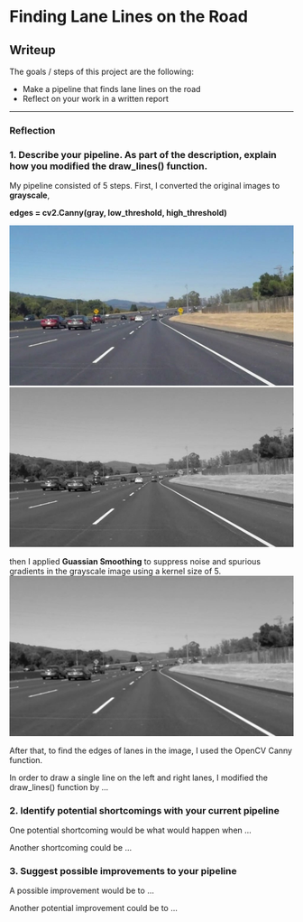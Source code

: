 # **Finding Lane Lines on the Road** 
## Writeup 

The goals / steps of this project are the following:
* Make a pipeline that finds lane lines on the road
* Reflect on your work in a written report


[//]: # (Image References)
[image0]: ./test_images/solidWhiteCurve.jpg "Original"
[image1]: ./GrayScale/solidWhiteCurve.jpg "Grayscale"
[image2]: ./GaussianSmoothing/solidWhiteCurve.jpg "GaussianSmoothing"

---

### Reflection

### 1. Describe your pipeline. As part of the description, explain how you modified the draw_lines() function.

My pipeline consisted of 5 steps. 
First, I converted the original images to **grayscale**, 


**edges = cv2.Canny(gray, low_threshold, high_threshold)**

![alt text][image0]  ![alt text][image1]

then I applied **Guassian Smoothing** to suppress noise and spurious gradients in the grayscale image using a kernel size of 5. 
![alt text][image2]

After that, to find the edges of lanes in the image, I used the OpenCV Canny function. 


In order to draw a single line on the left and right lanes, I modified the draw_lines() function by ...


### 2. Identify potential shortcomings with your current pipeline


One potential shortcoming would be what would happen when ... 

Another shortcoming could be ...


### 3. Suggest possible improvements to your pipeline

A possible improvement would be to ...

Another potential improvement could be to ...
